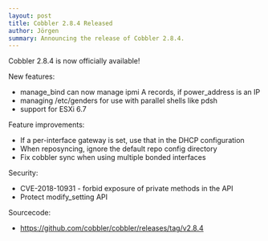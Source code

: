 ```yaml
---
layout: post
title: Cobbler 2.8.4 Released
author: Jörgen
summary: Announcing the release of Cobbler 2.8.4.
---
```

Cobbler 2.8.4 is now officially available!

New features:

* manage_bind can now manage ipmi A records, if power_address is an IP
* managing /etc/genders for use with parallel shells like pdsh
* support for ESXi 6.7

Feature improvements:

* If a per-interface gateway is set, use that in the DHCP configuration
* When reposyncing, ignore the default repo config directory
* Fix cobbler sync when using multiple bonded interfaces

Security:

* CVE-2018-10931 - forbid exposure of private methods in the API 
* Protect modify_setting API

Sourcecode:

* <a href="https://github.com/cobbler/cobbler/releases/tag/v2.8.4">https://github.com/cobbler/cobbler/releases/tag/v2.8.4</a>
